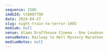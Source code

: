 ```yaml
---
sequence: 1586
imdbId: tt0087798
date: 2024-04-27
slug: night-train-to-terror-1985
medium: null
venue: Alamo Drafthouse Cinema - One Loudoun
venueNotes: Railway to Hell Mystery Marathon
mediumNotes: null
---
```

